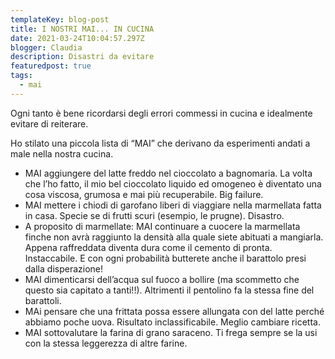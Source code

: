 ```yaml
---
templateKey: blog-post
title: I NOSTRI MAI... IN CUCINA
date: 2021-03-24T10:04:57.297Z
blogger: Claudia
description: Disastri da evitare
featuredpost: true
tags:
  - mai
---
```



Ogni tanto è bene ricordarsi degli errori commessi in cucina e idealmente evitare di reiterare.

Ho stilato una piccola lista di “MAI” che derivano da esperimenti andati a male nella nostra cucina.

* MAI aggiungere del latte freddo nel cioccolato a bagnomaria. La volta che l’ho fatto, il mio bel cioccolato liquido ed omogeneo è diventato una cosa viscosa, grumosa e mai più recuperabile. Big failure.
* MAI mettere i chiodi di garofano liberi di viaggiare nella marmellata fatta in casa. Specie se di frutti scuri (esempio, le prugne). Disastro.
* A proposito di marmellate: MAI continuare a cuocere la marmellata finche non avrà raggiunto la densità alla quale siete abituati a mangiarla. Appena raffreddata diventa dura come il cemento di pronta. Instaccabile. E con ogni probabilità butterete anche il barattolo presi dalla disperazione!
* MAI dimenticarsi dell’acqua sul fuoco a bollire (ma scommetto che questo sia capitato a tanti!!). Altrimenti il pentolino fa la stessa fine del barattoli.
* MAi pensare che una frittata possa essere allungata con del latte perché abbiamo poche uova. Risultato inclassificabile. Meglio cambiare ricetta.
* MAI sottovalutare la farina di grano saraceno. Ti frega sempre se la usi con la stessa leggerezza di altre farine.